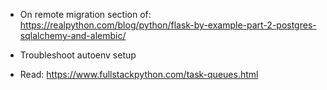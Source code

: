 * On remote migration section of: https://realpython.com/blog/python/flask-by-example-part-2-postgres-sqlalchemy-and-alembic/

* Troubleshoot autoenv setup 

* Read: https://www.fullstackpython.com/task-queues.html
